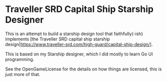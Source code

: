 # Traveller SRD Capital Ship Starship Designer
This is an attempt to build a starship design tool that faithfully(-ish) implements [the Traveller SRD capital ship starship design|https://www.traveller-srd.com/high-guard/capital-ship-design/].

This is based on my Starship designer, which I did mostly to learn Go UI programming.

See the OpenGameLicense for the details on how things are licensed, this is just more of that.
